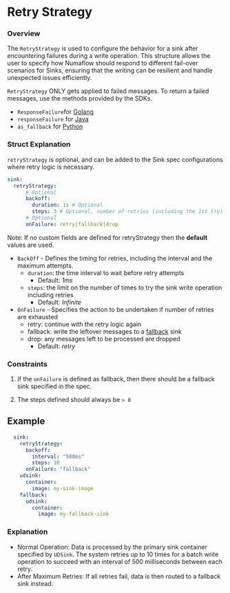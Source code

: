 # Retry Strategy

### Overview

The `RetryStrategy` is used to configure the behavior for a sink after encountering failures during a write operation. 
This structure allows the user to specify how Numaflow should respond to different fail-over scenarios for Sinks, ensuring that the writing can be resilient and handle 
unexpected issues efficiently.

`RetryStrategy` ONLY gets applied to failed messages. To return a failed messages, use the methods provided by the SDKs.
- `ResponseFailure`for [Golang](https://github.com/numaproj/numaflow-go/blob/main/pkg/sinker/types.go)
- `responseFailure` for [Java](https://github.com/numaproj/numaflow-java/blob/main/src/main/java/io/numaproj/numaflow/sinker/Response.java#L40)
- `as_fallback` for [Python](https://github.com/numaproj/numaflow-python/blob/main/pynumaflow/sinker/_dtypes.py)

### Struct Explanation

`retryStrategy` is optional, and can be added to the Sink spec configurations where retry logic is necessary.

```yaml
sink:
  retryStrategy:
      # Optional
      backoff:
        duration: 1s # Optional
        steps: 3 # Optional, number of retries (including the 1st try)
      # Optional
      onFailure: retry|fallback|drop 
```
Note: If no custom fields are defined for retryStrategy then the **default** values are used.

- `BackOff` - Defines the timing for retries, including the interval and the maximum attempts.
  - `duration`: the time interval to wait before retry attempts
    - Default: _1ms_
  - `steps`: the limit on the number of times to try the sink write operation including retries
    - Default: _Infinite_
- `OnFailure` - Specifies the action to be undertaken if number of retries are exhausted
  - retry: continue with the retry logic again
  - fallback: write the leftover messages to a [fallback](https://numaflow.numaproj.io/user-guide/sinks/fallback/) sink
  - drop: any messages left to be processed are dropped
    - Default: _retry_


### Constraints

1) If the `onFailure` is defined as fallback, then there should be a fallback sink specified in the spec.

2) The steps defined should always be `> 0`


## Example

```yaml
  sink:
    retryStrategy:
      backoff:
        interval: "500ms"
        steps: 10
      onFailure: "fallback"
    udsink:
      container:
        image: my-sink-image
    fallback:
      udsink:
        container:
          image: my-fallback-sink
```
### Explanation

- Normal Operation: Data is processed by the primary sink container specified by `UDSink`. 
The system retries up to 10 times for a batch write operation to succeed with an interval of 500 milliseconds between each retry.
- After Maximum Retries: If all retries fail, data is then routed to a fallback sink instead.
